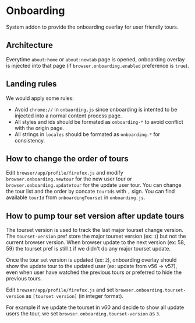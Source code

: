 # Onboarding

System addon to provide the onboarding overlay for user friendly tours.

## Architecture

Everytime `about:home` or `about:newtab` page is opened, onboarding overlay is injected into that page (if `browser.onboarding.enabled` preference is `true`).

## Landing rules

We would apply some rules:

* Avoid `chrome://` in `onbaording.js` since onboarding is intented to be injected into a normal content process page.
* All styles and ids should be formated as `onboarding-*` to avoid conflict with the origin page.
* All strings in `locales` should be formated as `onboarding.*` for consistency.

## How to change the order of tours

Edit `browser/app/profile/firefox.js` and modify `browser.onboarding.newtour` for the new user tour or `browser.onboarding.updatetour` for the update user tour. You can change the tour list and the order by concate `tourIds` with `,` sign. You can find available `tourId` from `onboardingTourset` in `onboarding.js`.

## How to pump tour set version after update tours

The tourset version is used to track the last major tourset change version. The `tourset-version` pref store the major tourset version (ex: `1`) but not the current browser version. When browser update to the next version (ex: 58, 59) the tourset pref is still `1` if we didn't do any major tourset update.

Once the tour set version is updated (ex: `2`), onboarding overlay should show the update tour to the updated user (ex: update from v56 -> v57), even when user have watched the previous tours or preferred to hide the previous tours.

Edit `browser/app/profile/firefox.js` and set `browser.onboarding.tourset-version` as `[tourset version]` (in integer format).

For example if we update the tourset in v60 and decide to show all update users the tour, we set `browser.onboarding.tourset-version`  as `3`.
